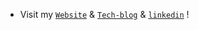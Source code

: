 <!-- ## 🧸 About me  -->
- Visit my [`Website`](https://daeunni.github.io/) & [`Tech-blog`](https://daeun-computer-uneasy.tistory.com/) & [`linkedin`](https://www.linkedin.com/in/daeunlee00/) ! 



